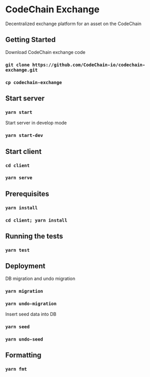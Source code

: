 # CodeChain Exchange

Decentralized exchange platform for an asset on the CodeChain

## Getting Started

Download CodeChain exchange code

### `git clone https://github.com/CodeChain-io/codechain-exchange.git`
### `cp codechain-exchange`

## Start server

### `yarn start`

Start server in develop mode

### `yarn start-dev`

## Start client

### `cd client`
### `yarn serve`

## Prerequisites

### `yarn install`
### `cd client; yarn install`

## Running the tests

### `yarn test`

## Deployment

DB migration and undo migration

### `yarn migration`
### `yarn undo-migration`

Insert seed data into DB

### `yarn seed`
### `yarn undo-seed`

## Formatting

### `yarn fmt`
